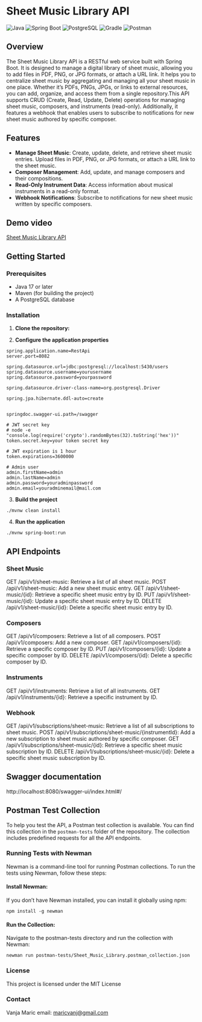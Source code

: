 # Sheet Music Library API
![Java](https://img.shields.io/badge/Java-007396?style=flat&logo=java&logoColor=white)
![Spring Boot](https://img.shields.io/badge/Spring%20Boot-6DB33F?style=flat&logo=springboot&logoColor=white)
![PostgreSQL](https://img.shields.io/badge/PostgreSQL-336791?style=flat&logo=postgresql&logoColor=white)
![Gradle](https://img.shields.io/badge/Gradle-02303A?style=flat&logo=gradle&logoColor=white)
![Postman](https://img.shields.io/badge/Postman-FF6C37?style=flat&logo=postman&logoColor=white)


## Overview

The Sheet Music Library API is a RESTful web service built with Spring Boot. It is designed to manage a digital library of sheet music, allowing you to add files in PDF, PNG, or JPG formats, or attach a URL link. It helps you to centralize sheet music by aggregating and managing all your sheet music in one place. Whether it’s PDFs, PNGs, JPGs, or links to external resources, you can add, organize, and access them from a single repository.This API supports CRUD (Create, Read, Update, Delete) operations for managing sheet music, composers, and instruments (read-only). Additionally, it features a webhook that enables users to subscribe to notifications for new sheet music authored by specific composer.

## Features

- **Manage Sheet Music**: Create, update, delete, and retrieve sheet music entries. Upload files in PDF, PNG, or JPG formats, or attach a URL link to the sheet music.
- **Composer Management**: Add, update, and manage composers and their compositions.
- **Read-Only Instrument Data**: Access information about musical instruments in a read-only format.
- **Webhook Notifications**: Subscribe to notifications for new sheet music written by specific composers.

## Demo video
[Sheet Music Library API](/src/main/resources/RestApi-Sheet%20Music%20Library.mp4)

## Getting Started
### Prerequisites

- Java 17 or later
- Maven (for building the project)
- A PostgreSQL database

### Installation

1. **Clone the repository:**

2. **Configure the application properties**
```
spring.application.name=RestApi
server.port=8082

spring.datasource.url=jdbc:postgresql://localhost:5430/users
spring.datasource.username=yourusername
spring.datasource.password=yourpassword

spring.datasource.driver-class-name=org.postgresql.Driver

spring.jpa.hibernate.ddl-auto=create


springdoc.swagger-ui.path=/swagger

# JWT secret key
# node -e "console.log(require('crypto').randomBytes(32).toString('hex'))"
token.secret.key=your token secret key

# JWT expiration is 1 hour
token.expirations=3600000

# Admin user
admin.firstName=admin
admin.lastName=admin
admin.password=youradminpassword
admin.email=youradminemail@mail.com

```

3. **Build the project**
```
./mvnw clean install
```

4. **Run the application**
```
./mvnw spring-boot:run
```


## API Endpoints
### Sheet Music
GET /api/v1/sheet-music: Retrieve a list of all sheet music.
POST /api/v1/sheet-music: Add a new sheet music entry.
GET /api/v1/sheet-music/{id}: Retrieve a specific sheet music entry by ID.
PUT /api/v1/sheet-music/{id}: Update a specific sheet music entry by ID.
DELETE /api/v1/sheet-music/{id}: Delete a specific sheet music entry by ID.

### Composers
GET /api/v1/composers: Retrieve a list of all composers.
POST /api/v1/composers: Add a new composer.
GET /api/v1/composers/{id}: Retrieve a specific composer by ID.
PUT /api/v1/composers/{id}: Update a specific composer by ID.
DELETE /api/v1/composers/{id}: Delete a specific composer by ID.

### Instruments
GET /api/v1/instruments: Retrieve a list of all instruments.
GET /api/v1/instruments/{id}: Retrieve a specific instrument by ID.

### Webhook
GET /api/v1/subscriptions/sheet-music: Retrieve a list of all subscriptions to sheet music.
POST /api/v1/subscriptions/sheet-music/{instrumentId}: Add a new subscription to sheet music authored by specific composer.
GET /api/v1/subscriptions/sheet-music/{id}: Retrieve a specific sheet music subscription by ID.
DELETE /api/v1/subscriptions/sheet-music/{id}: Delete a specific sheet music subscription by ID.

## Swagger documentation 
http://localhost:8080/swagger-ui/index.html#/

## Postman Test Collection

To help you test the API, a Postman test collection is available. You can find this collection in the `postman-tests` folder of the repository. The collection includes predefined requests for all the API endpoints.

### Running Tests with Newman

Newman is a command-line tool for running Postman collections. To run the tests using Newman, follow these steps:

#### Install Newman:
If you don’t have Newman installed, you can install it globally using npm:
```
npm install -g newman
```

#### Run the Collection:
Navigate to the postman-tests directory and run the collection with Newman:
```
newman run postman-tests/Sheet_Music_Library.postman_collection.json
```

### License
This project is licensed under the MIT License

### Contact
Vanja Maric
email: maricvanj@gmail.com